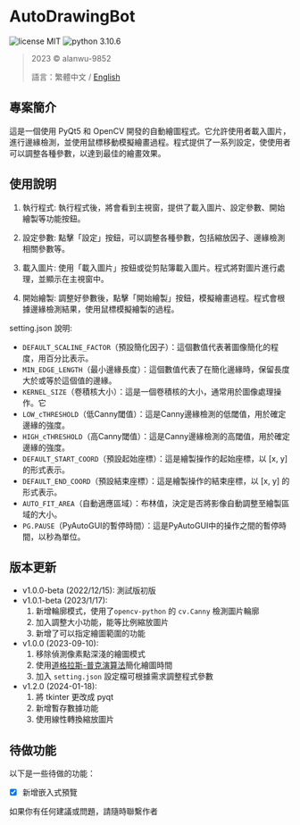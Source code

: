 AutoDrawingBot
======

![license MIT](https://img.shields.io/badge/license-MIT-blue)
![python 3.10.6](https://img.shields.io/badge/python-3.10.6-blue)

> 2023 &copy; alanwu-9852
> 
> 語言：繁體中文 / [English](./README.md)


專案簡介
---
這是一個使用 PyQt5 和 OpenCV 開發的自動繪圖程式。它允許使用者載入圖片，進行邊緣檢測，並使用鼠標移動模擬繪畫過程。程式提供了一系列設定，使使用者可以調整各種參數，以達到最佳的繪畫效果。

使用說明
---

1. 執行程式: 執行程式後，將會看到主視窗，提供了載入圖片、設定參數、開始繪製等功能按鈕。

2. 設定參數: 點擊「設定」按鈕，可以調整各種參數，包括縮放因子、邊緣檢測相關參數等。

3. 載入圖片: 使用「載入圖片」按鈕或從剪貼簿載入圖片。程式將對圖片進行處理，並顯示在主視窗中。

4. 開始繪製: 調整好參數後，點擊「開始繪製」按鈕，模擬繪畫過程。程式會根據邊緣檢測結果，使用鼠標模擬繪製的過程。

setting.json 說明:

* `DEFAULT_SCALINE_FACTOR`（預設簡化因子）：這個數值代表著圖像簡化的程度，用百分比表示。
* `MIN_EDGE_LENGTH`（最小邊緣長度）：這個數值代表了在簡化邊緣時，保留長度大於或等於這個值的邊緣。
* `KERNEL_SIZE`（卷積核大小）：這是一個卷積核的大小，通常用於圖像處理操作。它
* `LOW_cTHRESHOLD`（低Canny閾值）：這是Canny邊緣檢測的低閾值，用於確定邊緣的強度。
* `HIGH_cTHRESHOLD`（高Canny閾值）：這是Canny邊緣檢測的高閾值，用於確定邊緣的強度。
* `DEFAULT_START_COORD`（預設起始座標）：這是繪製操作的起始座標，以 [x, y] 的形式表示。
* `DEFAULT_END_COORD`（預設結束座標）：這是繪製操作的結束座標，以 [x, y] 的形式表示。
* `AUTO_FIT_AREA`（自動適應區域）：布林值，決定是否將影像自動調整至繪製區域的大小。
* `PG.PAUSE`（PyAutoGUI的暫停時間）：這是PyAutoGUI中的操作之間的暫停時間，以秒為單位。

版本更新
---
* v1.0.0-beta (2022/12/15): 測試版初版
* v1.0.1-beta (2023/1/17): 
    1. 新增輪廓模式，使用了`opencv-python` 的 `cv.Canny` 檢測圖片輪廓
    2. 加入調整大小功能，能等比例縮放圖片
    3. 新增了可以指定繪圖範圍的功能
* v1.0.0 (2023-09-10):
    1. 移除偵測像素點深淺的繪圖模式
    2. 使用[道格拉斯-普克演算法](https://zh.wikipedia.org/wiki/%E9%81%93%E6%A0%BC%E6%8B%89%E6%96%AF-%E6%99%AE%E5%85%8B%E7%AE%97%E6%B3%95)簡化繪圖時間
    3. 加入 `setting.json` 設定檔可根據需求調整程式參數
* v1.2.0 (2024-01-18):
    1. 將 tkinter 更改成 pyqt
    2. 新增暫存數據功能
    3. 使用線性轉換縮放圖片

待做功能
---
以下是一些待做的功能：

- [x] 新增嵌入式預覽

如果你有任何建議或問題，請隨時聯繫作者